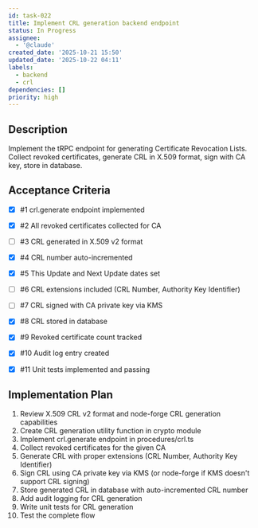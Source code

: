 ```yaml
---
id: task-022
title: Implement CRL generation backend endpoint
status: In Progress
assignee:
  - '@claude'
created_date: '2025-10-21 15:50'
updated_date: '2025-10-22 04:11'
labels:
  - backend
  - crl
dependencies: []
priority: high
---
```


## Description

<!-- SECTION:DESCRIPTION:BEGIN -->
Implement the tRPC endpoint for generating Certificate Revocation Lists. Collect revoked certificates, generate CRL in X.509 format, sign with CA key, store in database.
<!-- SECTION:DESCRIPTION:END -->

## Acceptance Criteria
<!-- AC:BEGIN -->
- [x] #1 crl.generate endpoint implemented
- [x] #2 All revoked certificates collected for CA
- [ ] #3 CRL generated in X.509 v2 format
- [x] #4 CRL number auto-incremented
- [x] #5 This Update and Next Update dates set
- [ ] #6 CRL extensions included (CRL Number, Authority Key Identifier)
- [ ] #7 CRL signed with CA private key via KMS
- [x] #8 CRL stored in database
- [x] #9 Revoked certificate count tracked
- [x] #10 Audit log entry created

- [x] #11 Unit tests implemented and passing
<!-- AC:END -->

## Implementation Plan

<!-- SECTION:PLAN:BEGIN -->
1. Review X.509 CRL v2 format and node-forge CRL generation capabilities
2. Create CRL generation utility function in crypto module
3. Implement crl.generate endpoint in procedures/crl.ts
4. Collect revoked certificates for the given CA
5. Generate CRL with proper extensions (CRL Number, Authority Key Identifier)
6. Sign CRL using CA private key via KMS (or node-forge if KMS doesn't support CRL signing)
7. Store generated CRL in database with auto-incremented CRL number
8. Add audit logging for CRL generation
9. Write unit tests for CRL generation
10. Test the complete flow
<!-- SECTION:PLAN:END -->
